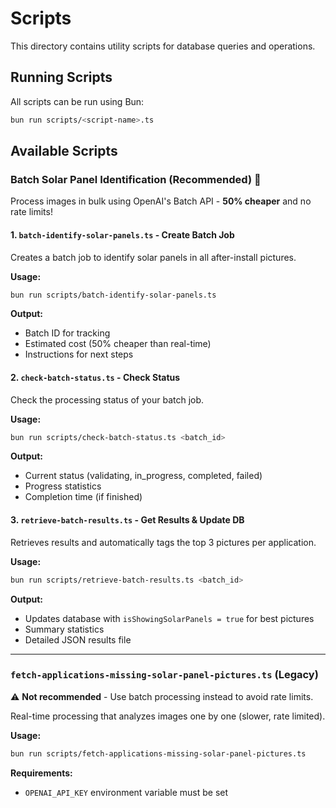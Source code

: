 # Scripts

This directory contains utility scripts for database queries and operations.

## Running Scripts

All scripts can be run using Bun:

```bash
bun run scripts/<script-name>.ts
```

## Available Scripts

### Batch Solar Panel Identification (Recommended) 🚀

Process images in bulk using OpenAI's Batch API - **50% cheaper** and no rate limits!

#### 1. `batch-identify-solar-panels.ts` - Create Batch Job

Creates a batch job to identify solar panels in all after-install pictures.

**Usage:**

```bash
bun run scripts/batch-identify-solar-panels.ts
```

**Output:**

- Batch ID for tracking
- Estimated cost (50% cheaper than real-time)
- Instructions for next steps

#### 2. `check-batch-status.ts` - Check Status

Check the processing status of your batch job.

**Usage:**

```bash
bun run scripts/check-batch-status.ts <batch_id>
```

**Output:**

- Current status (validating, in_progress, completed, failed)
- Progress statistics
- Completion time (if finished)

#### 3. `retrieve-batch-results.ts` - Get Results & Update DB

Retrieves results and automatically tags the top 3 pictures per application.

**Usage:**

```bash
bun run scripts/retrieve-batch-results.ts <batch_id>
```

**Output:**

- Updates database with `isShowingSolarPanels = true` for best pictures
- Summary statistics
- Detailed JSON results file

---

### `fetch-applications-missing-solar-panel-pictures.ts` (Legacy)

⚠️ **Not recommended** - Use batch processing instead to avoid rate limits.

Real-time processing that analyzes images one by one (slower, rate limited).

**Usage:**

```bash
bun run scripts/fetch-applications-missing-solar-panel-pictures.ts
```

**Requirements:**

- `OPENAI_API_KEY` environment variable must be set
